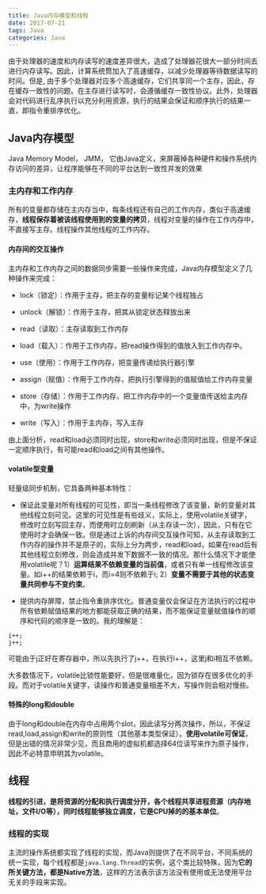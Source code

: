 ```yaml
---
title: Java内存模型和线程
date: 2017-07-21
tags: Java
categories: Java
---
```

由于处理器的速度和内存读写的速度差异很大，造成了处理器花很大一部分时间去进行内存读写。因此，计算系统筒加入了高速缓存，以减少处理器等待数据读写的时间。但是, 由于多个处理器对应多个高速缓存，它们共享同一个主存，因此，存在缓存一致性的问题。在主存进行读写时，会遵循缓存一致性协议。此外，处理器会对代码进行乱序执行以充分利用资源，执行的结果会保证和顺序执行的结果一直，即指令重排序优化。

## Java内存模型

Java Memory Model， JMM， 它由Java定义，来屏蔽掉各种硬件和操作系统内存访问的差异，让程序能够在不同的平台达到一致性并发的效果

### 主内存和工作内存

所有的变量都存储在主内存当中，每条线程还有自己的工作内存，类似于高速缓存，**线程保存着被该线程使用到的变量的拷贝**，线程对变量的操作在工作内存中，不直接写主存。线程操作其他线程的工作内存。

#### 内存间的交互操作

主内存和工作内存之间的数据同步需要一些操作来完成，Java内存模型定义了几种操作来完成：

+ lock（锁定）：作用于主存，把主存的变量标记某个线程独占

+ unlock（解锁）：作用于主存，把其从锁定状态释放出来

+ read（读取）：主存读取到工作内存

+ load（载入）：作用于工作内存，把read操作得到的值放入到工作内存中。

+ use（使用）：作用于工作内存，把变量传递给执行器引擎

+ assign（赋值）：作用于工作内存，把执行引擎得到的值赋值给工作内存变量

+ store（存储）：作用于工作内存，把工作内存中的一个变量值传送给主内存中，为write操作

+ write（写入）：作用于主内存，写入主存

由上面分析，read和load必须同时出现，store和write必须同时出现，但是不保证一定顺序执行，有可能read和load之间有其他操作。

#### volatile型变量

轻量级同步机制，它具备两种基本特性：

+ 保证此变量对所有线程的可见性，即当一条线程修改了该变量，新的变量对其他线程立刻可见。这里的可见性是有些歧义，实际上，使用volatile关键字，修改时立刻写回主存，而使用时立刻刷新（从主存读一次），因此，只有在它使用时才会确保一致。但是通过上诉的内存间交互操作可知，从主存读取到工作内存的操作并不是原子的，实际上分为两步，read和load，如果在read后有其他线程立刻修改，则会造成并发下数据不一致的情况。那什么情况下才能使用volatile呢？1）**运算结果不依赖变量的当前值**，或者只有单一线程修改该变量。如i++的结果依赖于i，而i=4则不依赖于i; 2）**变量不需要于其他的状态变量共同参与不变约束**。

+ 提供内存屏障，禁止指令重排序优化。普通变量仅会保证在方法执行的过程中所有依赖赋值结果的地方都能获取正确的结果，而不能保证变量赋值操作的顺序和代码的顺序是一致的。我的理解是：
```
i++;
j++;
```
可能由于j正好在寄存器中，所以先执行了j++，在执行i++，这里j和i相互不依赖。

大多数情况下，volatile比锁性能要好，但是很难量化，因为锁存在很多优化的手段。而对于volatile关键字，读操作和普通变量相差不大，写操作则会相对慢些。

#### 特殊的long和double
由于long和double在内存中占用两个slot，因此读写分两次操作，所以，不保证read,load,assign和write的原则性（其他基本类型保证）。**使用volatile可保证**，但是出错的情况非常少见，而且商用的虚拟机都选择64位读写来作为原子操作，因此不必特意申明其为volatile。

## 线程

**线程的引进，是将资源的分配和执行调度分开，各个线程共享进程资源（内存地址，文件I/O等），同时线程能够独立调度，它是CPU掉的的基本单位**。

### 线程的实现

主流的操作系统都实现了线程的实现，而Java则提供了在不同平台，不同系统的统一实现，每个线程都是`java.lang.Thread`的实例，这个类比较特殊，因为**它的所关键方法，都是Native方法**，这样的方法表示该方法没有使用或无法使用平台无关的手段来实现。



